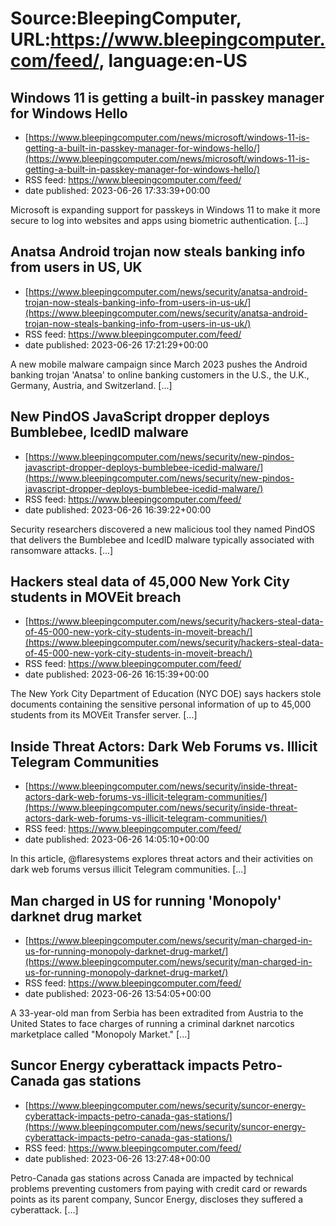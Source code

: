 # Source:BleepingComputer, URL:https://www.bleepingcomputer.com/feed/, language:en-US

## Windows 11 is getting a built-in passkey manager for Windows Hello
 - [https://www.bleepingcomputer.com/news/microsoft/windows-11-is-getting-a-built-in-passkey-manager-for-windows-hello/](https://www.bleepingcomputer.com/news/microsoft/windows-11-is-getting-a-built-in-passkey-manager-for-windows-hello/)
 - RSS feed: https://www.bleepingcomputer.com/feed/
 - date published: 2023-06-26 17:33:39+00:00

Microsoft is expanding support for passkeys in Windows 11 to make it more secure to log into websites and apps using biometric authentication. [...]

## Anatsa Android trojan now steals banking info from users in US, UK
 - [https://www.bleepingcomputer.com/news/security/anatsa-android-trojan-now-steals-banking-info-from-users-in-us-uk/](https://www.bleepingcomputer.com/news/security/anatsa-android-trojan-now-steals-banking-info-from-users-in-us-uk/)
 - RSS feed: https://www.bleepingcomputer.com/feed/
 - date published: 2023-06-26 17:21:29+00:00

A new mobile malware campaign since March 2023 pushes the Android banking trojan 'Anatsa' to online banking customers in the U.S., the U.K., Germany, Austria, and Switzerland. [...]

## New PindOS JavaScript dropper deploys Bumblebee, IcedID malware
 - [https://www.bleepingcomputer.com/news/security/new-pindos-javascript-dropper-deploys-bumblebee-icedid-malware/](https://www.bleepingcomputer.com/news/security/new-pindos-javascript-dropper-deploys-bumblebee-icedid-malware/)
 - RSS feed: https://www.bleepingcomputer.com/feed/
 - date published: 2023-06-26 16:39:22+00:00

Security researchers discovered a new malicious tool they named PindOS that delivers the Bumblebee and IcedID malware typically associated with ransomware attacks. [...]

## Hackers steal data of 45,000 New York City students in MOVEit breach
 - [https://www.bleepingcomputer.com/news/security/hackers-steal-data-of-45-000-new-york-city-students-in-moveit-breach/](https://www.bleepingcomputer.com/news/security/hackers-steal-data-of-45-000-new-york-city-students-in-moveit-breach/)
 - RSS feed: https://www.bleepingcomputer.com/feed/
 - date published: 2023-06-26 16:15:39+00:00

The New York City Department of Education (NYC DOE) says hackers stole documents containing the sensitive personal information of up to 45,000 students from its MOVEit Transfer server. [...]

## Inside Threat Actors: Dark Web Forums vs. Illicit Telegram Communities
 - [https://www.bleepingcomputer.com/news/security/inside-threat-actors-dark-web-forums-vs-illicit-telegram-communities/](https://www.bleepingcomputer.com/news/security/inside-threat-actors-dark-web-forums-vs-illicit-telegram-communities/)
 - RSS feed: https://www.bleepingcomputer.com/feed/
 - date published: 2023-06-26 14:05:10+00:00

In this article, @flaresystems explores threat actors and their activities on dark web forums versus illicit Telegram communities. [...]

## Man charged in US for running 'Monopoly' darknet drug market
 - [https://www.bleepingcomputer.com/news/security/man-charged-in-us-for-running-monopoly-darknet-drug-market/](https://www.bleepingcomputer.com/news/security/man-charged-in-us-for-running-monopoly-darknet-drug-market/)
 - RSS feed: https://www.bleepingcomputer.com/feed/
 - date published: 2023-06-26 13:54:05+00:00

A 33-year-old man from Serbia has been extradited from Austria to the United States to face charges of running a criminal darknet narcotics marketplace called "Monopoly Market." [...]

## Suncor Energy cyberattack impacts Petro-Canada gas stations
 - [https://www.bleepingcomputer.com/news/security/suncor-energy-cyberattack-impacts-petro-canada-gas-stations/](https://www.bleepingcomputer.com/news/security/suncor-energy-cyberattack-impacts-petro-canada-gas-stations/)
 - RSS feed: https://www.bleepingcomputer.com/feed/
 - date published: 2023-06-26 13:27:48+00:00

Petro-Canada gas stations across Canada are impacted by technical problems preventing customers from paying with credit card or rewards points as its parent company, Suncor Energy, discloses they suffered a cyberattack. [...]

